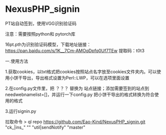 # NexusPHP_signin
PT站自动签到，使用VGG识别验证码  

注意：需要按照python和 pytorch库  

16pt.pth为识别验证码模型，下载地址链接：https://pan.baidu.com/s/1K__7Cm-AMOqDpfq0Uf7TEw 提取码：t0t3  

一.使用方法 
  
  1.获取cookies，以txt格式把cookies按照站点名字放至cookies文件夹内。可以使用小饼干导出，导出格式设置为Perl::LWP，可以在选项里面设置  
  
  2.在config.py文件里，把 ？？？ 替换为 站点链接；添加需要签到的站点到needwebnamelist=[]，并运行一下config.py 把小饼干导出的格式转换为符合使用的格式 
  
  3.运行signin.py  

拉取命令 > ql repo https://github.com/Eao-Kind/NexusPHP_signin.git  "ck_|ins_" "" "util|sendNotify" "master"
